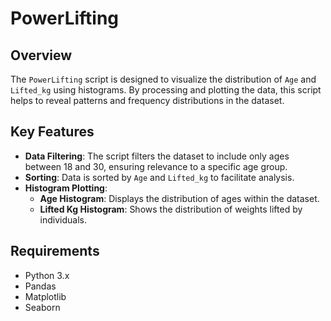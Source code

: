 # PowerLifting

## Overview

The `PowerLifting` script is designed to visualize the distribution of `Age` and `Lifted_kg` using histograms. By processing and plotting the data, this script helps to reveal patterns and frequency distributions in the dataset.

## Key Features

- **Data Filtering**: The script filters the dataset to include only ages between 18 and 30, ensuring relevance to a specific age group.
- **Sorting**: Data is sorted by `Age` and `Lifted_kg` to facilitate analysis.
- **Histogram Plotting**:
  - **Age Histogram**: Displays the distribution of ages within the dataset.
  - **Lifted Kg Histogram**: Shows the distribution of weights lifted by individuals.

## Requirements

- Python 3.x
- Pandas
- Matplotlib
- Seaborn 



